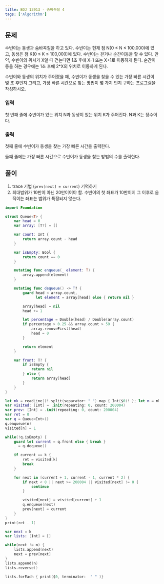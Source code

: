 ```yaml
---
title: BOJ 13913 - 숨바꼭질 4
tags: ['Algorithm']
---
```


## 문제

수빈이는 동생과 숨바꼭질을 하고 있다. 수빈이는 현재 점 N(0 ≤ N ≤ 100,000)에 있고, 동생은 점 K(0 ≤ K ≤ 100,000)에 있다. 수빈이는 걷거나 순간이동을 할 수 있다. 만약, 수빈이의 위치가 X일 때 걷는다면 1초 후에 X-1 또는 X+1로 이동하게 된다. 순간이동을 하는 경우에는 1초 후에 2\*X의 위치로 이동하게 된다.

수빈이와 동생의 위치가 주어졌을 때, 수빈이가 동생을 찾을 수 있는 가장 빠른 시간이 몇 초 후인지 그리고, 가장 빠른 시간으로 찾는 방법이 몇 가지 인지 구하는 프로그램을 작성하시오.

### 입력

첫 번째 줄에 수빈이가 있는 위치 N과 동생이 있는 위치 K가 주어진다. N과 K는 정수이다.

### 출력

첫째 줄에 수빈이가 동생을 찾는 가장 빠른 시간을 출력한다.

둘째 줄에는 가장 빠른 시간으로 수빈이가 동생을 찾는 방법의 수를 출력한다.

## 풀이

1. trace 기법 (`prev[next] = current`) 기억하기
2. 최대범위가 10만이 아닌 20만이어야 함. 수빈이의 첫 좌표가 10만이지 그 이후로 움직이는 좌표는 범위가 특정되지 않는다.

```swift
import Foundation

struct Queue<T> {
    var head = 0
    var array: [T?] = []

    var count: Int {
        return array.count - head
    }

    var isEmpty: Bool {
        return count == 0
    }

    mutating func enqueue(_ element: T) {
        array.append(element)
    }

    mutating func dequeue() -> T? {
        guard head < array.count,
              let element = array[head] else { return nil }

        array[head] = nil
        head += 1

        let percentage = Double(head) / Double(array.count)
        if percentage > 0.25 && array.count > 50 {
            array.removeFirst(head)
            head = 0
        }

        return element
    }

    var front: T? {
        if isEmpty {
            return nil
        } else {
            return array[head]
        }
    }
}

let nk = readLine()!.split(separator: " ").map { Int($0)! }; let n = nk[0]; let k = nk[1]
var visited: [Int] = .init(repeating: 0, count: 200004)
var prev: [Int] = .init(repeating: 0, count: 200004)
var ret = 0
var q = Queue<Int>()
q.enqueue(n)
visited[n] = 1

while(!q.isEmpty) {
    guard let current = q.front else { break }
    _ = q.dequeue()

    if current == k {
        ret = visited[k]
        break
    }

    for next in [current + 1, current - 1, current * 2] {
        if next < 0 || next >= 200004 || visited[next] != 0 {
            continue
        }

        visited[next] = visited[current] + 1
        q.enqueue(next)
        prev[next] = current
    }
}
print(ret - 1)

var next = k
var lists: [Int] = []

while(next != n) {
    lists.append(next)
    next = prev[next]
}
lists.append(n)
lists.reverse()

lists.forEach { print($0, terminator:  " " )}
```
